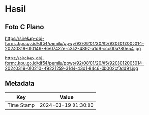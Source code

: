 # Hasil

## Foto C Plano

https://sirekap-obj-formc.kpu.go.id/df54/pemilu/ppwp/92/08/01/20/05/9208012005014-20240319-010149--6e07432e-c352-4892-a1d9-ccc00a280e54.jpg

https://sirekap-obj-formc.kpu.go.id/df54/pemilu/ppwp/92/08/01/20/05/9208012005014-20240319-010210--f9221259-31d4-43d1-84c6-0b002cf0dd91.jpg


## Metadata

| Key        | Value               |
| ---------- | ------------------- |
| Time Stamp | 2024-03-19 01:30:00 |



